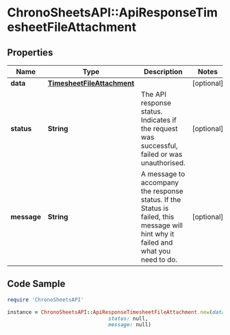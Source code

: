 # ChronoSheetsAPI::ApiResponseTimesheetFileAttachment

## Properties

Name | Type | Description | Notes
------------ | ------------- | ------------- | -------------
**data** | [**TimesheetFileAttachment**](TimesheetFileAttachment.md) |  | [optional] 
**status** | **String** | The API response status. Indicates if the request was successful, failed or was unauthorised. | [optional] 
**message** | **String** | A message to accompany the response status.  If the Status is failed, this message will hint why it failed and what you need to do. | [optional] 

## Code Sample

```ruby
require 'ChronoSheetsAPI'

instance = ChronoSheetsAPI::ApiResponseTimesheetFileAttachment.new(data: null,
                                 status: null,
                                 message: null)
```


